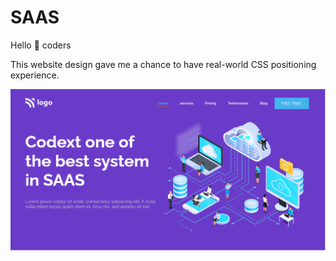 # SAAS

Hello :wave: coders

This website design gave me a chance to have real-world CSS positioning experience.

![Test Image 1](./thumbnail.png)
